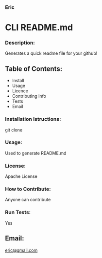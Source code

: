 ### Eric
#  CLI README.md
### Description:
Generates a quick readme file for your github!
## Table of Contents:
- Install
- Usage
- Licence
- Contributing Info
- Tests
- Email
### Installation Istructions:
git clone
### Usage:
Used to generate README.md
### License:
Apache License
### How to Contribute:
Anyone can contribute
### Run Tests: 
Yes
## Email:
eric@gmail.com
